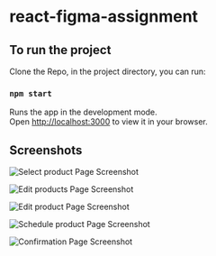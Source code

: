 # react-figma-assignment


## To run the project

Clone the Repo, in the project directory, you can run:

### `npm start`

Runs the app in the development mode.\
Open [http://localhost:3000](http://localhost:3000) to view it in your browser.

## Screenshots
![Select product Page Screenshot](./src/assets/screenshots/Screen1.png)

![Edit products Page Screenshot](./src/assets/screenshots/Screen2.png)

![Edit product Page Screenshot](./src/assets/screenshots/Screen3.png)

![Schedule product Page Screenshot](./src/assets/screenshots/Screen4.png)

![Confirmation Page Screenshot](./src/assets/screenshots/Screen5.png)

